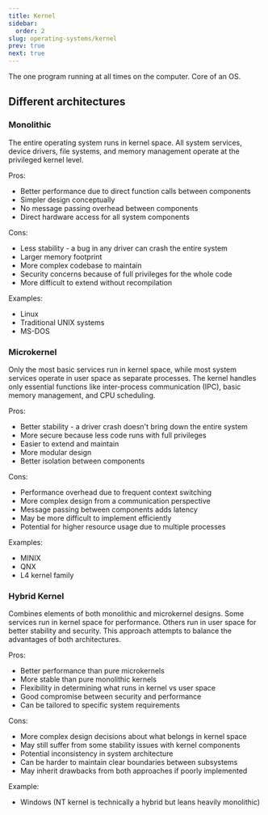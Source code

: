 ```yaml
---
title: Kernel
sidebar:
  order: 2
slug: operating-systems/kernel
prev: true
next: true
---
```


The one program running at all times on the computer. Core of an OS.

## Different architectures

### Monolithic

The entire operating system runs in kernel space. All system services, device drivers, file systems, and memory management operate at the privileged kernel level.

Pros:
- Better performance due to direct function calls between components
- Simpler design conceptually
- No message passing overhead between components
- Direct hardware access for all system components

Cons:
- Less stability - a bug in any driver can crash the entire system
- Larger memory footprint
- More complex codebase to maintain
- Security concerns because of full privileges for the whole code
- More difficult to extend without recompilation

Examples:
- Linux
- Traditional UNIX systems
- MS-DOS

### Microkernel

Only the most basic services run in kernel space, while most system services operate in user space as separate processes. The kernel handles only essential functions like inter-process communication (IPC), basic memory management, and CPU scheduling.

Pros:
- Better stability - a driver crash doesn't bring down the entire system
- More secure because less code runs with full privileges
- Easier to extend and maintain
- More modular design
- Better isolation between components

Cons:
- Performance overhead due to frequent context switching
- More complex design from a communication perspective
- Message passing between components adds latency
- May be more difficult to implement efficiently
- Potential for higher resource usage due to multiple processes

Examples:
- MINIX
- QNX
- L4 kernel family

### Hybrid Kernel

Combines elements of both monolithic and microkernel designs. Some services run in kernel space for performance. Others run in user space for better stability and security. This approach attempts to balance the advantages of both architectures.

Pros:
- Better performance than pure microkernels
- More stable than pure monolithic kernels
- Flexibility in determining what runs in kernel vs user space
- Good compromise between security and performance
- Can be tailored to specific system requirements

Cons:
- More complex design decisions about what belongs in kernel space
- May still suffer from some stability issues with kernel components
- Potential inconsistency in system architecture
- Can be harder to maintain clear boundaries between subsystems
- May inherit drawbacks from both approaches if poorly implemented

Example:
- Windows (NT kernel is technically a hybrid but leans heavily monolithic)
